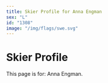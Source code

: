 ```yaml
---
title: Skier Profile for Anna Engman
sex: "L"
id: "1308"
image: "/img/flags/swe.svg" 
---
```


# Skier Profile

This page is for: Anna Engman.
    